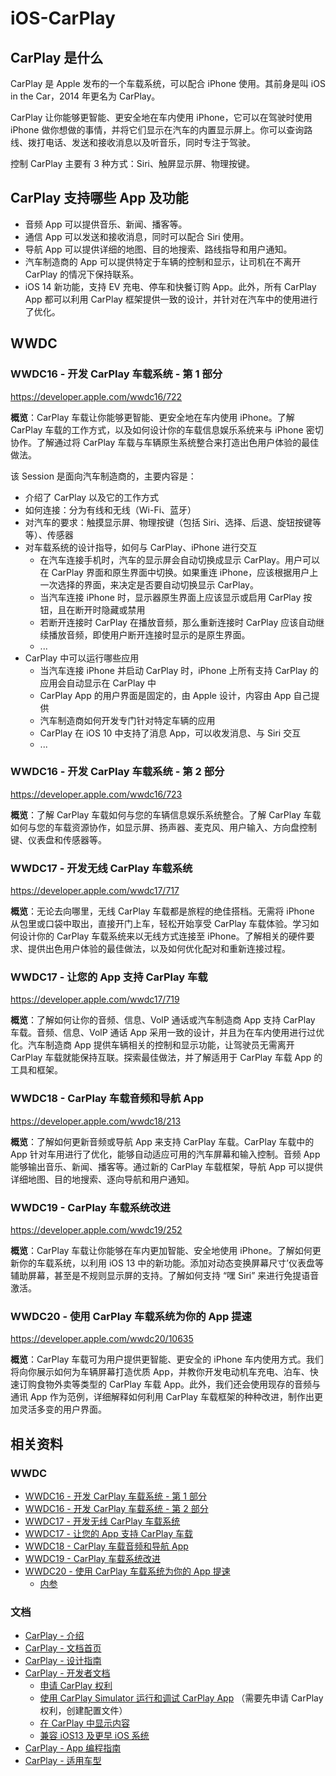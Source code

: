 # iOS-CarPlay
## CarPlay 是什么

CarPlay 是 Apple 发布的一个车载系统，可以配合 iPhone 使用。其前身是叫 iOS in the Car，2014 年更名为 CarPlay。

CarPlay 让你能够更智能、更安全地在车内使用 iPhone，它可以在驾驶时使用 iPhone 做你想做的事情，并将它们显示在汽车的内置显示屏上。你可以查询路线、拨打电话、发送和接收消息以及听音乐，同时专注于驾驶。

控制 CarPlay 主要有 3 种方式：Siri、触屏显示屏、物理按键。

## CarPlay 支持哪些 App 及功能

* 音频 App 可以提供音乐、新闻、播客等。
* 通信 App 可以发送和接收消息，同时可以配合 Siri 使用。
* 导航 App 可以提供详细的地图、目的地搜索、路线指导和用户通知。
* 汽车制造商的 App 可以提供特定于车辆的控制和显示，让司机在不离开 CarPlay 的情况下保持联系。
* iOS 14 新功能，支持 EV 充电、停车和快餐订购 App。此外，所有 CarPlay App 都可以利用 CarPlay 框架提供一致的设计，并针对在汽车中的使用进行了优化。

## WWDC

### WWDC16 - 开发 CarPlay 车载系统 - 第 1 部分

https://developer.apple.com/wwdc16/722

**概览**：CarPlay 车载让你能够更智能、更安全地在车内使用 iPhone。了解 CarPlay 车载的工作方式，以及如何设计你的车载信息娱乐系统来与 iPhone 密切协作。了解通过将 CarPlay 车载与车辆原生系统整合来打造出色用户体验的最佳做法。

该 Session 是面向汽车制造商的，主要内容是：

* 介绍了 CarPlay 以及它的工作方式
* 如何连接：分为有线和无线（Wi-Fi、蓝牙）
* 对汽车的要求：触摸显示屏、物理按键（包括 Siri、选择、后退、旋钮按键等等）、传感器
* 对车载系统的设计指导，如何与 CarPlay、iPhone 进行交互
  * 在汽车连接手机时，汽车的显示屏会自动切换成显示 CarPlay。用户可以在 CarPlay 界面和原生界面中切换。如果重连 iPhone，应该根据用户上一次选择的界面，来决定是否要自动切换显示 CarPlay。
  * 当汽车连接 iPhone 时，显示器原生界面上应该显示或启用 CarPlay 按钮，且在断开时隐藏或禁用
  * 若断开连接时 CarPlay 在播放音频，那么重新连接时 CarPlay 应该自动继续播放音频，即使用户断开连接时显示的是原生界面。
  * ...
* CarPlay 中可以运行哪些应用
  * 当汽车连接 iPhone 并启动 CarPlay 时，iPhone 上所有支持 CarPlay 的应用会自动显示在 CarPlay 中
  * CarPlay App 的用户界面是固定的，由 Apple 设计，内容由 App 自己提供
  * 汽车制造商如何开发专门针对特定车辆的应用
  * CarPlay 在 iOS 10 中支持了消息 App，可以收发消息、与 Siri 交互
  * ...

### WWDC16 - 开发 CarPlay 车载系统 - 第 2 部分

https://developer.apple.com/wwdc16/723

**概览**：了解 CarPlay 车载如何与您的车辆信息娱乐系统整合。了解 CarPlay 车载如何与您的车载资源协作，如显示屏、扬声器、麦克风、用户输入、方向盘控制键、仪表盘和传感器等。

### WWDC17 - 开发无线 CarPlay 车载系统

https://developer.apple.com/wwdc17/717

**概览**：无论去向哪里，无线 CarPlay 车载都是旅程的绝佳搭档。无需将 iPhone 从包里或口袋中取出，直接开门上车，轻松开始享受 CarPlay 车载体验。学习如何设计你的 CarPlay 车载系统来以无线方式连接至 iPhone。了解相关的硬件要求、提供出色用户体验的最佳做法，以及如何优化配对和重新连接过程。

### WWDC17 - 让您的 App 支持 CarPlay 车载

https://developer.apple.com/wwdc17/719

**概览**：了解如何让你的音频、信息、VolP 通话或汽车制造商 App 支持 CarPlay 车载。音频、信息、VolP 通话 App 采用一致的设计，并且为在车内使用进行过优化。汽车制造商 App 提供车辆相关的控制和显示功能，让驾驶员无需离开 CarPlay 车载就能保持互联。探索最佳做法，并了解适用于 CarPlay 车载 App 的工具和框架。

### WWDC18 - CarPlay 车载音频和导航 App

https://developer.apple.com/wwdc18/213

**概览**：了解如何更新音频或导航 App 来支持 CarPlay 车载。CarPlay 车载中的 App 针对车用进行了优化，能够自动适应可用的汽车屏幕和输入控制。音频 App 能够输出音乐、新闻、播客等。通过新的 CarPlay 车载框架，导航 App 可以提供详细地图、目的地搜索、逐向导航和用户通知。

### WWDC19 - CarPlay 车载系统改进

https://developer.apple.com/wwdc19/252

**概览**：CarPlay 车载让你能够在车内更加智能、安全地使用 iPhone。了解如何更新你的车载系统，以利用 iOS 13 中的新功能。添加对动态变换屏幕尺寸’仪表盘等辅助屏幕，甚至是不规则显示屏的支持。了解如何支持 “嘿 Siri” 来进行免提语音激活。

### WWDC20 - 使用 CarPlay 车载系统为你的 App 提速

https://developer.apple.com/wwdc20/10635

**概览**：CarPlay 车载可为用户提供更智能、更安全的 iPhone 车内使用方式。我们将向你展示如何为车辆屏幕打造优质 App，并教你开发电动机车充电、泊车、快速订购食物外卖等类型的 CarPlay 车载 App。此外，我们还会使用现存的音频与通讯 App 作为范例，详细解释如何利用 CarPlay 车载框架的种种改进，制作出更加灵活多变的用户界面。

## 相关资料

### WWDC

* [WWDC16 - 开发 CarPlay 车载系统 - 第 1 部分](https://developer.apple.com/wwdc16/722)
* [WWDC16 - 开发 CarPlay 车载系统 - 第 2 部分](https://developer.apple.com/wwdc16/723)
* [WWDC17 - 开发无线 CarPlay 车载系统](https://developer.apple.com/wwdc17/717)
* [WWDC17 - 让您的 App 支持 CarPlay 车载](https://developer.apple.com/wwdc17/719)
* [WWDC18 - CarPlay 车载音频和导航 App](https://developer.apple.com/wwdc18/213)
* [WWDC19 - CarPlay 车载系统改进](https://developer.apple.com/wwdc19/252)
* [WWDC20 - 使用 CarPlay 车载系统为你的 App 提速](https://developer.apple.com/wwdc20/10635)
  * [内参](https://xiaozhuanlan.com/topic/7620814593)

### 文档

* [CarPlay - 介绍](https://www.apple.com.cn/ios/carplay/)
* [CarPlay - 文档首页](https://developer.apple.com/carplay/)
* [CarPlay - 设计指南](https://developer.apple.com/design/human-interface-guidelines/carplay/overview/introduction/)
* [CarPlay - 开发者文档](https://developer.apple.com/documentation/carplay?language=objc)
  * [申请 CarPlay 权利](https://developer.apple.com/documentation/carplay/requesting_the_carplay_entitlements?language=objc)
  * [使用 CarPlay Simulator 运行和调试 CarPlay App](https://developer.apple.com/documentation/carplay/using_the_carplay_simulator?language=objc) （需要先申请 CarPlay 权利，创建配置文件）
  * [在 CarPlay 中显示内容](https://developer.apple.com/documentation/carplay/displaying_content_in_carplay?language=objc)
  * [兼容 iOS13 及更早 iOS 系统](https://developer.apple.com/documentation/carplay/supporting_previous_versions_of_ios?language=objc)
* [CarPlay - App 编程指南](https://developer.apple.com/carplay/documentation/CarPlay-App-Programming-Guide.pdf)
* [CarPlay - 适用车型](https://www.apple.com.cn/ios/carplay/available-models/)



